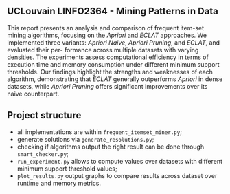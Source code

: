 ## UCLouvain LINFO2364 - Mining Patterns in Data

This report presents an analysis and comparison of frequent item-set mining algorithms, focusing on the *Apriori* and *ECLAT* approaches. We implemented three variants: *Apriori Naive*, *Apriori Pruning*, and *ECLAT*, and evaluated their per- formance across multiple datasets with varying densities. The experiments assess computational efficiency in terms of execution time and memory consumption under different minimum support thresholds. Our findings highlight the strengths and weaknesses of each algorithm, demonstrating that *ECLAT* generally outperforms *Apriori* in dense datasets, while *Apriori Pruning* offers significant improvements over its naive counterpart.

## Project structure
- all implementations are within `frequent_itemset_miner.py`;
- generate solutions via `generate_resolutions.py`;
- checking if algorithms output the right result can be done through `smart_checker.py`;
- `run_experiment.py` allows to compute values over datasets with different minimum support threshold values;
- `plot_results.py` output graphs to compare results across dataset over runtime and memory metrics.

